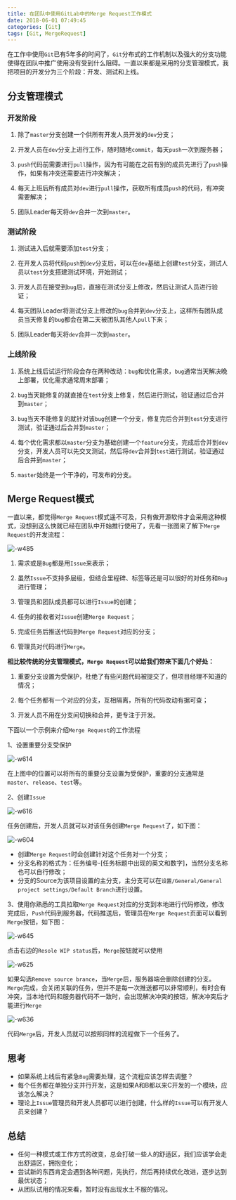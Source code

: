 ```yaml
---
title: 在团队中使用GitLab中的Merge Request工作模式
date: 2018-06-01 07:49:45
categories: [Git]
tags: [Git, MergeRequest]
---
```


在工作中使用`Git`已有5年多的时间了，`Git`分布式的工作机制以及强大的分支功能使得在团队中推广使用没有受到什么阻碍。一直以来都是采用的分支管理模式，我把项目的开发分为三个阶段：开发、测试和上线。

<!--more-->

## 分支管理模式

### 开发阶段

1. 除了`master`分支创建一个供所有开发人员开发的`dev`分支；

2. 开发人员在`dev`分支上进行工作，随时随地`commit`，每天`push`一次到服务器；

3. `push`代码前需要进行`pull`操作，因为有可能在之前有别的成员先进行了`push`操作，如果有冲突还需要进行冲突解决；

4. 每天上班后所有成员对`dev`进行`pull`操作，获取所有成员`push`的代码，有冲突需要解决；

5. 团队Leader每天将`dev`合并一次到`master`。

### 测试阶段

1. 测试进入后就需要添加`test`分支；

2. 在开发人员将代码`push`到`dev`分支后，可以在`dev`基础上创建`test`分支，测试人员以`test`分支搭建测试环境，开始测试；

3. 开发人员在接受到`bug`后，直接在测试分支上修改，然后让测试人员进行验证；

4. 每天团队Leader将测试分支上修改的`bug`合并到`dev`分支上，这样所有团队成员当天修复的`bug`都会在第二天被团队其他人`pull`下来；

5. 团队Leader每天将`dev`合并一次到`master`。

### 上线阶段

1. 系统上线后试运行阶段会存在两种改动：`bug`和优化需求，`bug`通常当天解决晚上部署，优化需求通常周末部署；

2. `bug`当天能修复的就直接在`test`分支上修复，然后进行测试，验证通过后合并到`master`；

3. `bug`当天不能修复的就针对该`bug`创建一个分支，修复完后合并到`test`分支进行测试，验证通过后合并到`master`；

4. 每个优化需求都以`master`分支为基础创建一个`feature`分支，完成后合并到`dev`分支，开发人员可以先交叉测试，然后将`dev`合并到`test`进行测试，验证通过后合并到`master`；

5. `master`始终是一个干净的，可发布的分支。

## Merge Request模式

一直以来，都觉得`Merge Request`模式遥不可及，只有做开源软件才会采用这种模式，没想到这么快就已经在团队中开始推行使用了，先看一张图来了解下`Merge Request`的开发流程：

![-w485](http://fwhyy.com/img/post/15275212482187.jpg)

1. 需求或是`Bug`都是用`Issue`来表示；

2. 虽然`Issue`不支持多层级，但结合里程碑、标签等还是可以很好的对任务和`Bug`进行管理；

3. 管理员和团队成员都可以进行`Issue`的创建；

4. 任务的接收者对`Issue`创建`Merge Request`；

5. 完成任务后推送代码到`Merge Request`对应的分支；

6. 管理员对代码进行`Merge`。

**相比较传统的分支管理模式，`Merge Request`可以给我们带来下面几个好处：**

1. 重要分支设置为受保护，杜绝了有些问题代码被提交了，但项目经理不知道的情况；

2. 每个任务都有一个对应的分支，互相隔离，所有的代码改动有据可查；

3. 开发人员不用在分支间切换和合并，更专注于开发。

下面以一个示例来介绍`Merge Request`的工作流程

1、设置重要分支受保护

![-w614](http://fwhyy.com/img/post/15276055106321.jpg)

在上图中的位置可以将所有的重要分支设置为受保护，重要的分支通常是`master`、`release`、`test`等。

2、创建`Issue`

![-w616](http://fwhyy.com/img/post/15276056174884.jpg)

任务创建后，开发人员就可以对该任务创建`Merge Request`了，如下图：

![-w604](http://fwhyy.com/img/post/15276058726845.jpg)

* 创建`Merge Request`时会创建针对这个任务对一个分支；
* 分支名称的格式为：任务编号-[任务标题中出现的英文和数字]，当然分支名称也可以自行修改；
* 分支的Source为该项目设置的主分支，主分支可以在`设置/General/General project settings/Default Branch`进行设置。

3、使用你熟悉的工具拉取`Merge Request`对应的分支到本地进行代码修改，修改完成后，`Push`代码到服务器，代码推送后，管理员在`Merge Request`页面可以看到`Merge`按钮，如下图：

![-w645](http://fwhyy.com/img/post/15276068832997.jpg)

点击右边的`Resole WIP status`后，`Merge`按钮就可以使用

![-w625](http://fwhyy.com/img/post/15276069878503.jpg)

如果勾选`Remove source brance`，当`Merge`后，服务器端会删除创建的分支。`Merge`完成，会关闭关联的任务，但并不是每一次推送都可以非常顺利，有时会有冲突，当本地代码和服务器代码不一致时，会出现解决冲突的按钮，解决冲突后才能进行`Merge`

![-w636](http://fwhyy.com/img/post/15276074473018.jpg)

代码`Merge`后，开发人员就可以按照同样的流程做下一个任务了。

## 思考

* 如果系统上线后有紧急`Bug`需要处理，这个流程应该怎样去调整？
* 每个任务都在单独分支并行开发，这是如果A和B都以来C开发的一个模块，应该怎么解决？
* 理论上`Issue`管理员和开发人员都可以进行创建，什么样的`Issue`可以有开发人员来创建？

## 总结

* 任何一种模式或工作方式的改变，总会打破一些人的舒适区，我们应该学会走出舒适区，拥抱变化；
* 尝试新的东西肯定会遇到各种问题，先执行，然后再持续优化改进，逐步达到最优状态；
* 从团队试用的情况来看，暂时没有出现水土不服的情况。

